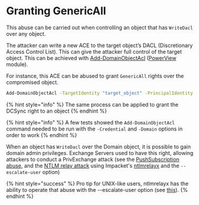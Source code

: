# Granting GenericAll

This abuse can be carried out when controlling an object that has `WriteDacl` over any object.

The attacker can write a new ACE to the target object’s DACL \(Discretionary Access Control List\). This can give the attacker full control of the target object. This can be achieved with [Add-DomainObjectAcl](https://powersploit.readthedocs.io/en/latest/Recon/Add-DomainObjectAcl/) \([PowerView](https://github.com/PowerShellMafia/PowerSploit/blob/dev/Recon/PowerView.ps1) module\).

For instance, this ACE can be abused to grant `GenericAll` rights over the compromised object.

```bash
Add-DomainObjectAcl -TargetIdentity "target_object" -PrincipalIdentity "controlled_object" -Rights All
```

{% hint style="info" %}
The same process can be applied to grant the DCSync right to an object
{% endhint %}

{% hint style="info" %}
A few tests showed the `Add-DomainObjectAcl` command needed to be run with the `-Credential` and `-Domain` options in order to work
{% endhint %}

When an object has `WriteDacl` over the Domain object, it is possible to gain domain admin privileges. Exchange Servers used to have this right, allowing attackers to conduct a PrivExchange attack \(see the [PushSubscription abuse](../forced-authentications/privexchange-pushsubscription-abuse.md), and the [NTLM relay attack](../abusing-ntlm/ntlm-relay.md) using Impacket's [ntlmrelayx](https://github.com/SecureAuthCorp/impacket/blob/master/examples/ntlmrelayx.py) and the `--escalate-user` option\)

{% hint style="success" %}
Pro tip for UNIX-like users, ntlmrelayx has the ability to operate that abuse with the --escalate-user option \(see [this](https://medium.com/@arkanoidctf/hackthebox-writeup-forest-4db0de793f96)\).
{% endhint %}

